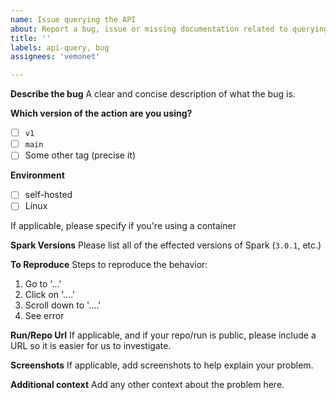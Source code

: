 ```yaml
---
name: Issue querying the API
about: Report a bug, issue or missing documentation related to querying the OpenPredict API to help us improve OpenPredict
title: ''
labels: api-query, bug
assignees: 'vemonet'

---
```


**Describe the bug**
A clear and concise description of what the bug is.

**Which version of the action are you using?**

- [ ] `v1`
- [ ] `main`
- [ ] Some other tag (precise it)

**Environment**
- [ ] self-hosted
- [ ] Linux

If applicable, please specify if you're using a container

**Spark Versions**
Please list all of the effected versions of Spark (`3.0.1`, etc.)

**To Reproduce**
Steps to reproduce the behavior:
1. Go to '...'
2. Click on '....'
3. Scroll down to '....'
4. See error

**Run/Repo Url**
If applicable, and if your repo/run is public, please include a URL so it is easier for us to investigate.

**Screenshots**
If applicable, add screenshots to help explain your problem.

**Additional context**
Add any other context about the problem here.
